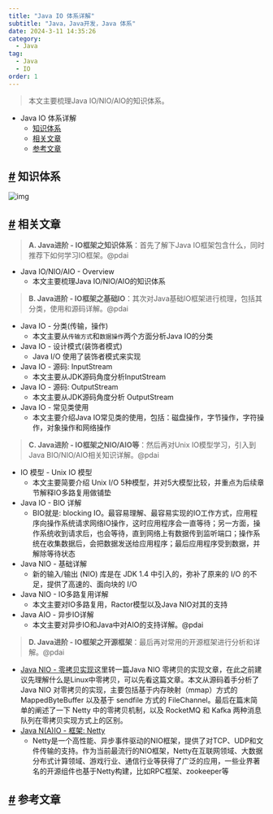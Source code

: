 ```yaml
---
title: "Java IO 体系详解"
subtitle: "Java，Java开发，Java 体系"
date: 2024-3-11 14:35:26
category:
  - Java
tag:
  - Java
  - IO 
order: 1
---
```


> 本文主要梳理Java IO/NIO/AIO的知识体系。

- Java IO 体系详解
  - [知识体系](#知识体系)
  - [相关文章](#相关文章)
  - [参考文章](#参考文章)

## [#](#知识体系) 知识体系

![img](https://lixuanfengs.github.io/blog-images/vp/Java/java-io-overview2.png)

## [#](#相关文章) 相关文章

> **A. Java进阶 - IO框架之知识体系**：首先了解下Java IO框架包含什么，同时推荐下如何学习IO框架。@pdai

- Java IO/NIO/AIO - Overview
  - 本文主要梳理Java IO/NIO/AIO的知识体系

> **B. Java进阶 - IO框架之基础IO**：其次对Java基础IO框架进行梳理，包括其分类，使用和源码详解。@pdai

- Java IO - 分类(传输，操作)
  - 本文主要从`传输方式`和`数据操作`两个方面分析Java IO的分类
- Java IO - 设计模式(装饰者模式)
  - Java I/O 使用了装饰者模式来实现
- Java IO - 源码: InputStream
  - 本文主要从JDK源码角度分析InputStream
- Java IO - 源码: OutputStream
  - 本文主要从JDK源码角度分析 OutputStream
- Java IO - 常见类使用
  - 本文主要介绍Java IO常见类的使用，包括：磁盘操作，字节操作，字符操作，对象操作和网络操作

> **C. Java进阶 - IO框架之NIO/AIO等**：然后再对Unix IO模型学习，引入到Java BIO/NIO/AIO相关知识详解。@pdai

- IO 模型 - Unix IO 模型
  - 本文主要简要介绍 Unix I/O 5种模型，并对5大模型比较，并重点为后续章节解释IO多路复用做铺垫
- Java IO - BIO 详解
  - BIO就是: blocking IO。最容易理解、最容易实现的IO工作方式，应用程序向操作系统请求网络IO操作，这时应用程序会一直等待；另一方面，操作系统收到请求后，也会等待，直到网络上有数据传到监听端口；操作系统在收集数据后，会把数据发送给应用程序；最后应用程序受到数据，并解除等待状态
- Java NIO - 基础详解
  - 新的输入/输出 (NIO) 库是在 JDK 1.4 中引入的，弥补了原来的 I/O 的不足，提供了高速的、面向块的 I/O
- Java NIO - IO多路复用详解
  - 本文主要对IO多路复用，Ractor模型以及Java NIO对其的支持
- Java AIO - 异步IO详解
  - 本文主要对异步IO和Java中对AIO的支持详解。@pdai

> **D. Java进阶 - IO框架之开源框架**：最后再对常用的开源框架进行分析和详解。@pdai

- [Java NIO - 零拷贝实现]()这里转一篇Java NIO 零拷贝的实现文章，在此之前建议先理解什么是Linux中零拷贝，可以先看这篇文章。本文从源码着手分析了 Java NIO 对零拷贝的实现，主要包括基于内存映射（mmap）方式的 MappedByteBuffer 以及基于 sendfile 方式的 FileChannel。最后在篇末简单的阐述了一下 Netty 中的零拷贝机制，以及 RocketMQ 和 Kafka 两种消息队列在零拷贝实现方式上的区别。
- [Java N(A)IO - 框架: Netty]()
  - Netty是一个高性能、异步事件驱动的NIO框架，提供了对TCP、UDP和文件传输的支持。作为当前最流行的NIO框架，Netty在互联网领域、大数据分布式计算领域、游戏行业、通信行业等获得了广泛的应用，一些业界著名的开源组件也基于Netty构建，比如RPC框架、zookeeper等

## [#](#参考文章) 参考文章

